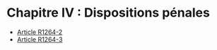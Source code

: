# Chapitre IV : Dispositions pénales

* [Article R1264-2](./LEGIARTI000018537064.md)
* [Article R1264-3](./LEGIARTI000031876117.md)
